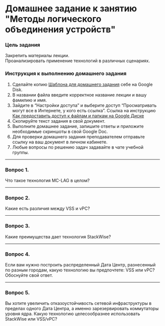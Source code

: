 # Домашнее задание к занятию "Методы логического объединения устройств"

### Цель задания

Закрепить материалы лекции.  
Проанализировать применение технологий в различных сценариях.

### Инструкция к выполнению домашнего задания

1. Сделайте копию [Шаблона для домашнего задания](https://docs.google.com/document/d/1youKpKm_JrC0UzDyUslIZW2E2bIv5OVlm_TQDvH5Pvs/edit) себе на Google Disk.
2. В названии файла введите корректное название лекции и вашу фамилию и имя.
3. Зайдите в “Настройки доступа” и выберите доступ “Просматривать могут все в Интернете, у кого есть ссылка”.
 Ссылка на инструкцию [Как предоставить доступ к файлам и папкам на Google Диске](https://support.google.com/docs/answer/2494822?hl=ru&co=GENIE.Platform%3DDesktop)
5. Скопируйте текст задания в свой документ.
6. Выполните домашнее задание, запишите ответы и приложите необходимые скриншоты в свой Google Doc.
7. Для проверки домашнего задания преподавателем отправьте ссылку на ваш документ в личном кабинете.
8. Любые вопросы по решению задач задавайте в чате учебной группы.

------

### Вопрос 1.

Что такое технология MC-LAG в целом?

------

### Вопрос 2.

Какие есть различия между VSS и vPC?

------

### Вопрос 3.

Какие преимущества дает технология StackWise?

------

### Вопрос 4.

Если вам нужно построить распределенный Дата Центр, разнесенный по разным городам, какую технологию вы предпочтете: VSS или vPC? Обоснуйте свой ответ.

------

### Вопрос 5.

Вы хотите увеличить отказоустойчивость сетевой инфраструктуры в пределах одного Дата Центра, а именно зарезервировать коммутаторы уровня ядра. Какую технологию целесообразнее использовать StackWise или VSS/vPC?
